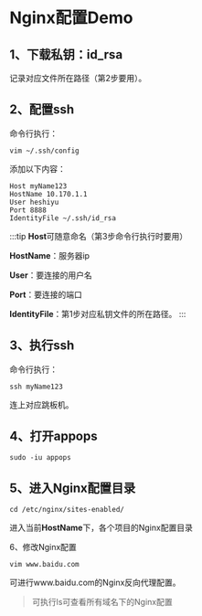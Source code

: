 # Nginx配置Demo

## 1、下载私钥：id_rsa
记录对应文件所在路径（第2步要用）。

## 2、配置ssh
命令行执行：
```
vim ~/.ssh/config
```
添加以下内容：
```
Host myName123
HostName 10.170.1.1
User heshiyu
Port 8888
IdentityFile ~/.ssh/id_rsa
```
:::tip
**Host**可随意命名（第3步命令行执行时要用）

**HostName**：服务器ip

**User**：要连接的用户名

**Port**：要连接的端口

**IdentityFile**：第1步对应私钥文件的所在路径。
:::

## 3、执行ssh
命令行执行：
```
ssh myName123
```
连上对应跳板机。

## 4、打开appops
```
sudo -iu appops
```

## 5、进入Nginx配置目录
```
cd /etc/nginx/sites-enabled/
```
进入当前**HostName**下，各个项目的Nginx配置目录

6、修改Nginx配置
```
vim www.baidu.com
```
可进行www.baidu.com的Nginx反向代理配置。

> 可执行ls可查看所有域名下的Nginx配置